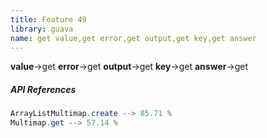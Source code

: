 ```yaml
---
title: Feature 49
library: guava
name: get value,get error,get output,get key,get answer
---
```


**value**->get **error**->get **output**->get **key**->get **answer**->get 

##### API References

```java
ArrayListMultimap.create --> 85.71 %
Multimap.get --> 57.14 %
```
